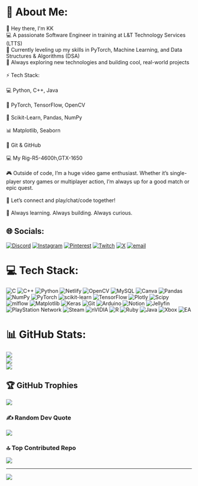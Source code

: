 # 💫 About Me:
👋 Hey there, I'm KK<br>💻 A passionate Software Engineer in training at L&T Technology Services (LTTS)<br>🧠 Currently leveling up my skills in PyTorch, Machine Learning, and Data Structures & Algorithms (DSA)<br>🎯 Always exploring new technologies and building cool, real-world projects<br><br>⚡ Tech Stack:<br><br>💻 Python, C++, Java<br><br>🔎 PyTorch, TensorFlow, OpenCV<br><br>🧠 Scikit-Learn, Pandas, NumPy<br><br>📊 Matplotlib, Seaborn<br><br>📁 Git & GitHub<br><br> 💻 My Rig-R5-4600h,GTX-1650 <br><br>🎮 Outside of code, I’m a huge video game enthusiast. Whether it’s single-player story games or multiplayer action, I’m always up for a good match or epic quest.<br><br>📡 Let’s connect and play/chat/code together!<br><br>🌱 Always learning. Always building. Always curious.


## 🌐 Socials:
[![Discord](https://img.shields.io/badge/Discord-%237289DA.svg?logo=discord&logoColor=white)](https://discord.gg/https://discord.gg/qy5BNV9CYu) [![Instagram](https://img.shields.io/badge/Instagram-%23E4405F.svg?logo=Instagram&logoColor=white)](https://instagram.com/k.k_t.10) [![Pinterest](https://img.shields.io/badge/Pinterest-%23E60023.svg?logo=Pinterest&logoColor=white)](https://pinterest.com/KK_000007) [![Twitch](https://img.shields.io/badge/Twitch-%239146FF.svg?logo=Twitch&logoColor=white)](https://twitch.tv/k_t_10) [![X](https://img.shields.io/badge/X-black.svg?logo=X&logoColor=white)](https://x.com/Kundan_Kakarla) [![email](https://img.shields.io/badge/Email-D14836?logo=gmail&logoColor=white)](mailto:kundankakarla09@gmail.com) 

# 💻 Tech Stack:
![C](https://img.shields.io/badge/c-%2300599C.svg?style=flat&logo=c&logoColor=white) ![C++](https://img.shields.io/badge/c++-%2300599C.svg?style=flat&logo=c%2B%2B&logoColor=white) ![Python](https://img.shields.io/badge/python-3670A0?style=flat&logo=python&logoColor=ffdd54) ![Netlify](https://img.shields.io/badge/netlify-%23000000.svg?style=flat&logo=netlify&logoColor=#00C7B7) ![OpenCV](https://img.shields.io/badge/opencv-%23white.svg?style=flat&logo=opencv&logoColor=white) ![MySQL](https://img.shields.io/badge/mysql-4479A1.svg?style=flat&logo=mysql&logoColor=white) ![Canva](https://img.shields.io/badge/Canva-%2300C4CC.svg?style=flat&logo=Canva&logoColor=white) ![Pandas](https://img.shields.io/badge/pandas-%23150458.svg?style=flat&logo=pandas&logoColor=white) ![NumPy](https://img.shields.io/badge/numpy-%23013243.svg?style=flat&logo=numpy&logoColor=white) ![PyTorch](https://img.shields.io/badge/PyTorch-%23EE4C2C.svg?style=flat&logo=PyTorch&logoColor=white) ![scikit-learn](https://img.shields.io/badge/scikit--learn-%23F7931E.svg?style=flat&logo=scikit-learn&logoColor=white) ![TensorFlow](https://img.shields.io/badge/TensorFlow-%23FF6F00.svg?style=flat&logo=TensorFlow&logoColor=white) ![Plotly](https://img.shields.io/badge/Plotly-%233F4F75.svg?style=flat&logo=plotly&logoColor=white) ![Scipy](https://img.shields.io/badge/SciPy-%230C55A5.svg?style=flat&logo=scipy&logoColor=%white) ![mlflow](https://img.shields.io/badge/mlflow-%23d9ead3.svg?style=flat&logo=numpy&logoColor=blue) ![Matplotlib](https://img.shields.io/badge/Matplotlib-%23ffffff.svg?style=flat&logo=Matplotlib&logoColor=black) ![Keras](https://img.shields.io/badge/Keras-%23D00000.svg?style=flat&logo=Keras&logoColor=white) ![Git](https://img.shields.io/badge/git-%23F05033.svg?style=flat&logo=git&logoColor=white) ![Arduino](https://img.shields.io/badge/-Arduino-00979D?style=flat&logo=Arduino&logoColor=white) ![Notion](https://img.shields.io/badge/Notion-%23000000.svg?style=flat&logo=notion&logoColor=white) ![Jellyfin](https://img.shields.io/badge/jellyfin-%23000B25.svg?style=flat&logo=Jellyfin&logoColor=00A4DC) ![PlayStation Network](https://img.shields.io/badge/PSN-%230070D1.svg?style=flat&logo=Playstation&logoColor=white) ![Steam](https://img.shields.io/badge/steam-%23000000.svg?style=flat&logo=steam&logoColor=white) ![nVIDIA](https://img.shields.io/badge/nVIDIA-%2376B900.svg?style=flat&logo=nVIDIA&logoColor=white) ![R](https://img.shields.io/badge/r-%23276DC3.svg?style=flat&logo=r&logoColor=white) ![Ruby](https://img.shields.io/badge/ruby-%23CC342D.svg?style=flat&logo=ruby&logoColor=white) ![Java](https://img.shields.io/badge/java-%23ED8B00.svg?style=flat&logo=openjdk&logoColor=white) ![Xbox](https://img.shields.io/badge/xbox-%23107C10.svg?style=flat&logo=xbox&logoColor=white) ![EA](https://img.shields.io/badge/ea-%23000000.svg?style=flat&logo=ea&logoColor=white)
# 📊 GitHub Stats:
![](https://github-readme-stats.vercel.app/api?username=KundanKakarla1589&theme=dark&hide_border=false&include_all_commits=false&count_private=false)<br/>
![](https://nirzak-streak-stats.vercel.app/?user=KundanKakarla1589&theme=dark&hide_border=false)<br/>
![](https://github-readme-stats.vercel.app/api/top-langs/?username=KundanKakarla1589&theme=dark&hide_border=false&include_all_commits=false&count_private=false&layout=compact)

## 🏆 GitHub Trophies
![](https://github-profile-trophy.vercel.app/?username=KundanKakarla1589&theme=radical&no-frame=false&no-bg=false&margin-w=4)

### ✍️ Random Dev Quote
![](https://quotes-github-readme.vercel.app/api?type=horizontal&theme=radical)

### 🔝 Top Contributed Repo
![](https://github-contributor-stats.vercel.app/api?username=KundanKakarla1589&limit=5&theme=radical&combine_all_yearly_contributions=true)

---
[![](https://visitcount.itsvg.in/api?id=KundanKakarla1589&icon=0&color=0)](https://visitcount.itsvg.in)

<!-- Proudly created with GPRM ( https://gprm.itsvg.in ) -->
